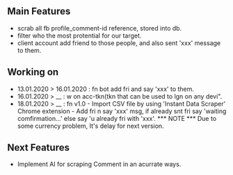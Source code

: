 ## Main Features

- scrab all fb profile_comment-id reference, stored into db.
- filter who the most protential for our target.
- client account add friend to those people, and also sent 'xxx' message to them.

## Working on
* 13.01.2020 > 16.01.2020 : fn bot add fri and say 'xxx' to them.
* 16.01.2020 > __	  : w on acc-tkn(tkn that can be used to lgn on any devi".
* 18.01.2020 > __   	  : fn v1.0 
			    - Import CSV file by using 'Instant Data Scraper' Chrome extension
			    - Add fri n say 'xxx' msg, if already snt fri say 'waiting comfirmation...' else say 'u already fri with 'xxx'.
*** NOTE *** Due to some currency problem, It's delay for next version.

## Next Features
- Implement AI for scraping Comment in an acurrate ways.
